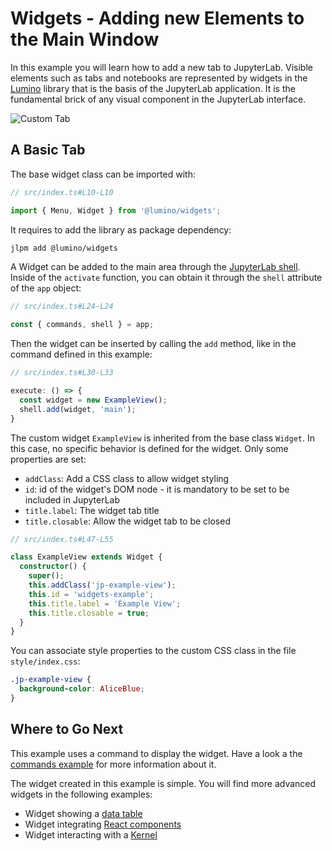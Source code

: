 # Widgets - Adding new Elements to the Main Window

In this example you will learn how to add a new tab to JupyterLab.
Visible elements such as tabs and notebooks are represented by widgets in the [Lumino](http://jupyterlab.github.io/lumino/api/widgets/globals.html)
library that is the basis of the JupyterLab application. It is the fundamental brick of
any visual component in the JupyterLab interface.

![Custom Tab](preview.png)

## A Basic Tab

The base widget class can be imported with:

```ts
// src/index.ts#L10-L10

import { Menu, Widget } from '@lumino/widgets';
```

It requires to add the library as package dependency:

```bash
jlpm add @lumino/widgets
```

A Widget can be added to the main area through the [JupyterLab
shell](http://jupyterlab.github.io/jupyterlab/application/classes/labshell.html).
Inside of the `activate` function, you can obtain it through the `shell` attribute
of the `app` object:

```ts
// src/index.ts#L24-L24

const { commands, shell } = app;
```

Then the widget can be inserted by calling the `add` method, like in the command defined
in this example:

<!-- prettier-ignore-start -->
```ts
// src/index.ts#L30-L33

execute: () => {
  const widget = new ExampleView();
  shell.add(widget, 'main');
}
```
<!-- prettier-ignore-end -->

The custom widget `ExampleView` is inherited from the base class `Widget`. In this
case, no specific behavior is defined for the widget. Only some properties are set:

- `addClass`: Add a CSS class to allow widget styling
- `id`: id of the widget's DOM node - it is mandatory to be set to be included in JupyterLab
- `title.label`: The widget tab title
- `title.closable`: Allow the widget tab to be closed

```ts
// src/index.ts#L47-L55

class ExampleView extends Widget {
  constructor() {
    super();
    this.addClass('jp-example-view');
    this.id = 'widgets-example';
    this.title.label = 'Example View';
    this.title.closable = true;
  }
}
```

You can associate style properties to the custom CSS class in the file
`style/index.css`:

<!-- embedme style/index.css -->

```css
.jp-example-view {
  background-color: AliceBlue;
}
```

## Where to Go Next

This example uses a command to display the widget. Have a look a the
[commands example](../../commands/README.md) for more information about it.

The widget created in this example is simple. You will find more advanced
widgets in the following examples:

- Widget showing a [data table](../../basics/datagrid/README.md)
- Widget integrating [React components](../../react/react-widget/README.md)
- Widget interacting with a [Kernel](../../advanced/kernel-messaging/README.md)

